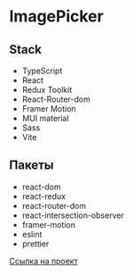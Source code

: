 # ImagePicker
## Stack
* TypeScript
* React
* Redux Toolkit
* React-Router-dom
* Framer Motion
* MUI material
* Sass
* Vite

## Пакеты
  * react-dom
  * react-redux
  * react-router-dom
  * react-intersection-observer
  * framer-motion
  * eslint
  * prettier

[Cсылка на проект](https://main--cheerful-fudge-346a98.netlify.app/)
